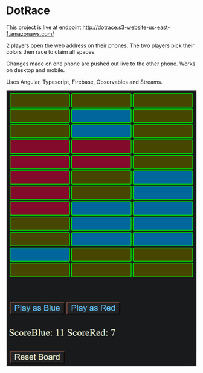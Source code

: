 # DotRace

This project is live at endpoint http://dotrace.s3-website-us-east-1.amazonaws.com/

2 players open the web address on their phones. The two players pick their colors then race to claim all spaces.

Changes made on one phone are pushed out live to the other phone. Works on desktop and mobile.

Uses Angular, Typescript, Firebase, Observables and Streams.

![](screenshot/screenshot.png)
